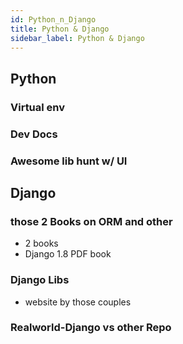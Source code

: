 ```yaml
---
id: Python_n_Django
title: Python & Django
sidebar_label: Python & Django
---
```


## Python

### Virtual env 

### Dev Docs

### Awesome lib hunt w/ UI


## Django

### those 2 Books on ORM and other
  -  2 books
  -  Django 1.8 PDF book 

### Django Libs 
 - website by those couples 

### Realworld-Django vs other Repo
